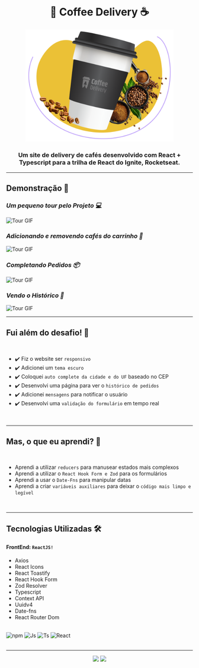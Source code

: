 <h1 align="center">🥤 Coffee Delivery ☕</h1>

<div align="center">
 <img src="./src/assets/homeImage.png" width="400px" alt="Home Image"/>
</div>

<h3 align="center">Um site de delivery de cafés desenvolvido com React + Typescript para a trilha de React do Ignite, Rocketseat.</h3>

---

<h2>Demonstração 🎥</h2>

_<h3>Um pequeno tour pelo Projeto 💻</h3>_

<img src='./github/tour.gif' alt='Tour GIF'/>

_<h3>Adicionando e removendo cafés do carrinho 🛒</h3>_

<img src='./github/carrinho.gif' alt='Tour GIF'/>

_<h3>Completando Pedidos 📦</h3>_

<img src='./github/completando_pedido.gif' alt='Tour GIF'/>

_<h3>Vendo o Histórico 📄</h3>_

<img src='./github/historico.gif' alt='Tour GIF'/>

<br>

---

<h2>Fui além do desafio! 🚀</h2>

<br>

- ✔️ Fiz o website ser `responsivo`
- ✔️ Adicionei um `tema escuro`
- ✔️ Coloquei `auto complete da cidade e do UF` baseado no CEP
- ✔️ Desenvolvi uma página para ver o `histórico de pedidos`
- ✔️ Adicionei `mensagens` para notificar o usuário
- ✔️ Desenvolvi uma `validação do formulário` em tempo real

<br>

---

<h2>Mas, o que eu aprendi? 🤔</h2>

<br>

- Aprendi a utilizar `reducers` para manusear estados mais complexos
- Aprendi a utilizar o `React Hook Form e Zod` para os formulários
- Aprendi a usar o `Date-Fns` para manipular datas
- Aprendi a criar `variáveis auxiliares` para deixar o `código mais limpo e legível`

<br>

---

<h2>Tecnologias Utilizadas 🛠</h2>

#### FrontEnd: `ReactJS!`

- Axios
- React Icons
- React Toastify
- React Hook Form
- Zod Resolver
- Typescript
- Context API
- Uuidv4
- Date-fns
- React Router Dom

<div style="display: inline_block"><br>
  <img align="center" alt="npm" height="35" width="45" src="https://cdn.jsdelivr.net/gh/devicons/devicon/icons/npm/npm-original-wordmark.svg" />
  <img align="center" alt="Js" height="35" width="45"  src="https://cdn.jsdelivr.net/gh/devicons/devicon/icons/javascript/javascript-plain.svg">
  <img align="center" alt="Ts" height="35" width="45" src="https://cdn.jsdelivr.net/gh/devicons/devicon/icons/typescript/typescript-plain.svg">
  <img align="center" alt="React" height="35" width="45" src="https://cdn.jsdelivr.net/gh/devicons/devicon/icons/react/react-original.svg">
 </div>

<br>

---

<div id="footer" align="center"><a href="https://www.linkedin.com/in/diegobaena89/" target="_blank"><img src="https://img.shields.io/badge/-LinkedIn-%230077B5?style=for-the-badge&logo=linkedin&logoColor=white" target="_blank"></a>
<a href = "mailto:diegobfronteira@gmail.com"><img src="https://img.shields.io/badge/-Gmail-%23333?style=for-the-badge&logo=gmail&logoColor=white" target="_blank"></a></div>
